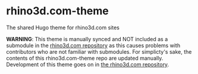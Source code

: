 # rhino3d.com-theme
The shared Hugo theme for rhino3d.com sites

**WARNING**: This theme is manually synced and NOT included as a submodule in the [rhino3d.com repository](https://github.com/mcneel/rhino3d.com) as this causes problems with contributors who are not familiar with submodules.  For simplicty's sake, the contents of this rhino3d.com-theme repo are updated manually. Development of this theme goes on in [the rhino3d.com repository](https://github.com/mcneel/rhino3d.com).  
